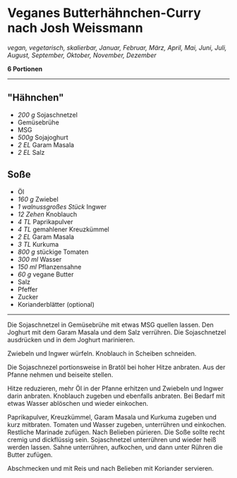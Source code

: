 # Veganes Butterhähnchen-Curry nach Josh Weissmann

*vegan, vegetarisch, skalierbar, Januar, Februar, März, April, Mai, Juni, Juli, August, September, Oktober, November, Dezember*

**6 Portionen**

---

## "Hähnchen"

- *200 g* Sojaschnetzel
- Gemüsebrühe
- MSG
- *500g* Sojajoghurt
- *2 EL* Garam Masala
- *2 EL* Salz

## Soße

- Öl
- *160 g* Zwiebel
- *1 walnussgroßes Stück* Ingwer
- *12 Zehen* Knoblauch
- *4 TL* Paprikapulver
- *4 TL* gemahlener Kreuzkümmel
- *2 EL* Garam Masala
- *3 TL* Kurkuma
- *800 g* stückige Tomaten
- *300 ml* Wasser
- *150 ml* Pflanzensahne
- *60 g* vegane Butter
- Salz
- Pfeffer
- Zucker
- Korianderblätter (optional)
---

Die Sojaschnetzel in Gemüsebrühe mit etwas MSG quellen lassen. Den Joghurt mit dem Garam Masala und dem Salz verrühren. Die Sojaschnetzel ausdrücken und in dem Joghurt marinieren. 

Zwiebeln und Ingwer würfeln. Knoblauch in Scheiben schneiden.

Die Sojaschnezel portionsweise in Bratöl bei hoher Hitze anbraten. Aus der Pfanne nehmen und beiseite stellen.

Hitze reduzieren, mehr Öl in der Pfanne erhitzen und Zwiebeln und Ingwer darin anbraten. Knoblauch zugeben und ebenfalls anbraten. Bei Bedarf mit etwas Wasser ablöschen und wieder einkochen.

Paprikapulver, Kreuzkümmel, Garam Masala und Kurkuma zugeben und kurz mitbraten. Tomaten und Wasser zugeben, unterrühren und einkochen. Restliche Marinade zufügen. Nach Belieben pürieren. Die Soße sollte recht cremig und dickflüssig sein. Sojaschnetzel unterrühren und wieder heiß werden lassen. Sahne unterrühren, aufkochen, und dann unter Rühren die Butter zufügen. 

Abschmecken und mit Reis und nach Belieben mit Koriander servieren.